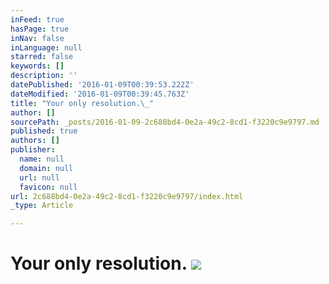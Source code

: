 ```yaml
---
inFeed: true
hasPage: true
inNav: false
inLanguage: null
starred: false
keywords: []
description: ''
datePublished: '2016-01-09T00:39:53.222Z'
dateModified: '2016-01-09T00:39:45.763Z'
title: "Your only resolution.\_"
author: []
sourcePath: _posts/2016-01-09-2c688bd4-0e2a-49c2-8cd1-f3220c9e9797.md
published: true
authors: []
publisher:
  name: null
  domain: null
  url: null
  favicon: null
url: 2c688bd4-0e2a-49c2-8cd1-f3220c9e9797/index.html
_type: Article

---
```

# Your only resolution. ![](https://the-grid-user-content.s3-us-west-2.amazonaws.com/b20c405a-ce2d-4763-b88b-117214099ca8.jpg)